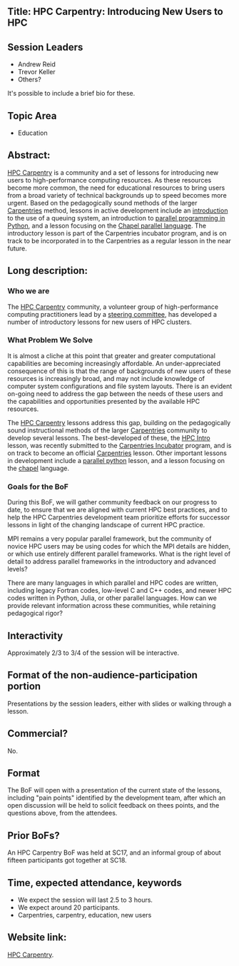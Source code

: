 ## Title: HPC Carpentry: Introducing New Users to HPC

## Session Leaders

 - Andrew Reid
 - Trevor Keller
 - Others?

It's possible to include a brief bio for these.

## Topic Area

 - Education

## Abstract:

[HPC Carpentry][1] is a community and a set of lessons for introducing new
users to high-performance computing resources. As these resources
become more common, the need for educational resources to bring users from a
broad variety of technical backgrounds up to speed becomes more urgent. Based
on the pedagogically sound methods of the larger [Carpentries][2] method,
lessons in active development include an [introduction][3] to the use of a
queuing system, an introduction to [parallel programming in Python][4], and a
lesson focusing on the [Chapel parallel language][5]. The introductory lesson
is part of the Carpentries incubator program, and is on track to be
incorporated in to the Carpentries as a regular lesson in the near future.

  
##  Long description:

### Who we are

The [HPC Carpentry][1] community, a volunteer group of high-performance
computing practitioners lead by a [steering committee][6], has developed a
number of introductory lessons for new users of HPC clusters.

### What Problem We Solve

It is almost a cliche at this point that greater and greater computational
capabilities are becoming increasingly affordable. An under-appreciated
consequence of this is that the range of backgrounds of new users of these
resources is increasingly broad, and may not include knowledge of computer
system configurations and file system layouts. There is an evident on-going
need to address the gap between the needs of these users and the capabilities
and opportunities presented by the available HPC resources.

The [HPC Carpentry][1] lessons address this gap, building on the pedagogically
sound instructional methods of the larger [Carpentries][2] community to develop
several lessons. The best-developed of these, the [HPC Intro][3] lesson, was
recently submitted to the [Carpentries Incubator][7] program, and is on track
to become an official [Carpentries][2] lesson. Other important lessons in
development include a [parallel python][4] lesson, and a lesson focusing on the
[chapel][5] language.

### Goals for the BoF

During this BoF, we will gather community feedback on our progress to date, to
ensure that we are aligned with current HPC best practices, and to help the HPC
Carpentries development team prioritize efforts for successor lessons in light
of the changing landscape of current HPC practice.

MPI remains a very popular parallel framework, but the community of novice HPC
users may be using codes for which the MPI details are hidden, or which use
entirely different parallel frameworks. What is the right level of detail to
address parallel frameworks in the introductory and advanced levels?

There are many languages in which parallel and HPC codes are written, including
legacy Fortran codes, low-level C and C++ codes, and newer HPC codes written in
Python, Julia, or other parallel languages. How can we provide relevant
information across these communities, while retaining pedagogical rigor?

## Interactivity

Approximately 2/3 to 3/4 of the session will be interactive.

## Format of the non-audience-participation portion

Presentations by the session leaders, either with slides or walking through a
lesson.

## Commercial?

No.

## Format

The BoF will open with a presentation of the current state of the lessons,
including "pain points" identified by the development team, after which an open
discussion will be held to solicit feedback on thees points, and the questions
above, from the attendees.

## Prior BoFs?

An HPC Carpentry BoF was held at SC17, and an informal group of about fifteen
participants got together at SC18.

## Time, expected attendance, keywords

 - We expect the session will last 2.5 to 3 hours.
 - We expect around 20 participants.
 - Carpentries, carpentry, education, new users

## Website link:

[HPC Carpentry][1].



[1]: https://hpc-carpentry.org
[2]: https://carpentries.org
[3]: https://github.com/carpentries-incubator/hpc-intro
[4]: https://github.com/hpc-carpentry/hpc-python
[5]: https://github.com/hpc-carpentry/hpc-chapel
[6]: http://www.hpc-carpentry.org/contact/
[7]: https://github.com/carpentries-incubator
